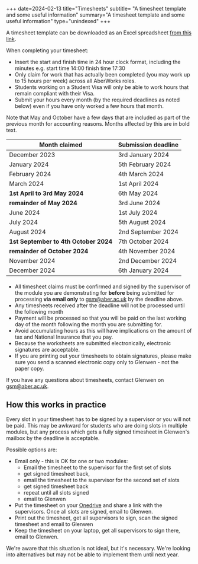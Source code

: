 +++
date=2024-02-13
title="Timesheets"
subtitle= "A timesheet template and some useful information"
summary="A timesheet template and some useful information"
type="unindexed"
+++

A timesheet template can be downloaded as an Excel spreadsheet
[from this link](/downloads/AberworksTimesheet.xlsx).


When completing your timesheet:

* Insert the start and finish time in 24 hour clock format,
including the minutes e.g. start time 14:00 finish time 17:30
* Only claim for work that has actually been completed
(you may work up to 15 hours per week) across all AberWorks roles.
* Students working on a Student Visa will only be able to work hours that remain compliant with their Visa.
* Submit your hours every month (by the required deadlines as noted below)
even if you have only worked a few hours that month. 

Note that May and October have a few days that are included as part
of the previous month for accounting reasons. Months affected by this
are in bold text.


<div style="margin-bottom:20px">

|Month claimed|Submission deadline|
|-------|-------|
|December 2023|3rd January 2024|
|January 2024|5th February 2024|
|February 2024|4th March 2024|
|March 2024|1st April 2024|
|**1st April to 3rd May 2024**|6th May 2024|
|**remainder of May 2024**|3rd June 2024|
|June 2024|1st July 2024|
|July 2024|5th August 2024|
|August 2024|2nd September 2024|
|**1st September to 4th October 2024**|7th October 2024|
|**remainder of October 2024**|4th November 2024|
|November 2024|2nd December 2024|
|December 2024|6th January 2024|

</div>

* All timesheet claims must be confirmed and signed by the supervisor of
the module you are demonstrating for **before** being submitted for processing **via email only** to 
[gsm@aber.ac.uk](mailto:gsm@aber.ac.uk) by the deadline above.
* Any timesheets received after the deadline will not be processed until
the following month
* Payment will be processed so that you will be paid on the last working day
of the month following the month you are submitting for.
* Avoid accumulating hours as this will have implications on the
amount of tax and National Insurance that you pay.
* Because the worksheets are submitted electronically, electronic signatures
are acceptable. 
* If you are printing out your timesheets to obtain signatures, please make sure you send a scanned electronic copy only to Glenwen - not the paper copy.

If you have any questions about timesheets, contact Glenwen
on [gsm@aber.ac.uk](mailto:gsm@aber.ac.uk).


## How this works in practice

Every slot in your timesheet has to be signed by a supervisor or you will
not be paid. This may be awkward for students who are doing slots in
multiple modules, but any process which gets a fully signed timesheet in
Glenwen's mailbox by the deadline is acceptable.

Possible options are:

* Email only - this is OK for one or two modules:
    * Email the timesheet to the supervisor for the first set of slots
    * get signed timesheet back,
    * email the timesheet to the supervisor for the second set of slots
    * get signed timesheet back 
    * repeat until all slots signed
    * email to Glenwen
* Put the timesheet on your [Onedrive](https://faqs.aber.ac.uk/?searchkeyword=OneDrive&amp;language=en)
and share a link with the supervisors. Once all slots are signed, email to Glenwen.
* Print out the timesheet, get all supervisors to sign, scan the signed timesheet and email to Glenwen
* Keep the timesheet on your laptop, get all supervisors to sign there, email to Glenwen.

We're aware that this situation is not ideal, but it's necessary. We're looking into alternatives but
may not be able to implement them until next year.
